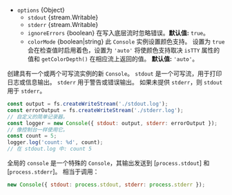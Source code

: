 <!-- YAML
changes:
  - version: v8.0.0
    pr-url: https://github.com/nodejs/node/pull/9744
    description: The `ignoreErrors` option was introduced.
  - version: v10.0.0
    pr-url: https://github.com/nodejs/node/pull/19372
    description: The `Console` constructor now supports an `options` argument,
                 and the `colorMode` option was introduced.
-->

* `options` {Object}
  * `stdout` {stream.Writable}
  * `stderr` {stream.Writable}
  * `ignoreErrors` {boolean} 在写入底层流时忽略错误。**默认值:** `true`。
  * `colorMode` {boolean|string} 此 `Console` 实例设置颜色支持。
    设置为 `true` 会在检查值时启用着色，设置为 `'auto'` 将使颜色支持取决 `isTTY` 属性的值和 `getColorDepth()` 在相应流上返回的值。
    **默认值:** `'auto'`。

创建具有一个或两个可写流实例的新 `Console`。
`stdout` 是一个可写流，用于打印日志或信息输出。 
`stderr` 用于警告或错误输出。
如果未提供 `stderr`，则 `stdout` 用于 `stderr`。

```js
const output = fs.createWriteStream('./stdout.log');
const errorOutput = fs.createWriteStream('./stderr.log');
// 自定义的简单记录器。
const logger = new Console({ stdout: output, stderr: errorOutput });
// 像控制台一样使用它。
const count = 5;
logger.log('count: %d', count);
// 在 stdout.log 中: count 5
```

全局的 `console` 是一个特殊的 `Console`，其输出发送到 [`process.stdout`] 和 [`process.stderr`]。
相当于调用：


```js
new Console({ stdout: process.stdout, stderr: process.stderr });
```

